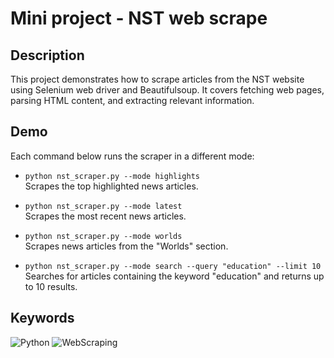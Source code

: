 # Mini project - NST web scrape

## Description
This project demonstrates how to scrape articles from the NST website using Selenium web driver and Beautifulsoup. It covers fetching web pages, parsing HTML content, and extracting relevant information.

## Demo
Each command below runs the scraper in a different mode:

- `python nst_scraper.py --mode highlights`  
    Scrapes the top highlighted news articles.

- `python nst_scraper.py --mode latest`  
    Scrapes the most recent news articles.

- `python nst_scraper.py --mode worlds`  
    Scrapes news articles from the "Worlds" section.

- `python nst_scraper.py --mode search --query "education" --limit 10`  
    Searches for articles containing the keyword "education" and returns up to 10 results.

## Keywords
![Python](https://img.shields.io/badge/Language-Python-blue)
![WebScraping](https://img.shields.io/badge/-WebScraping-red)